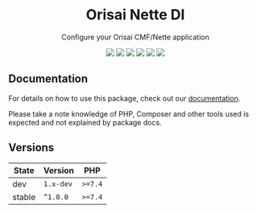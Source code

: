 <h1 align="center">Orisai Nette DI</h1>

<p align="center">
    Configure your Orisai CMF/Nette application
</p>

<p align=center>
  <a href="https://github.com/orisai/nette-di/actions?query=workflow%3Aci"><img src="https://github.com/orisai/nette-di/workflows/ci/badge.svg"></a>
  <a href="https://coveralls.io/r/orisai/nette-di"><img src="https://badgen.net/coveralls/c/github/orisai/nette-di/v1.x?cache=300"></a>
  <a href="https://dashboard.stryker-mutator.io/reports/github.com/orisai/nette-di/v1.x"><img src="https://badge.stryker-mutator.io/github.com/orisai/nette-di/v1.x"></a>
  <a href="https://packagist.org/packages/orisai/nette-di"><img src="https://badgen.net/packagist/dt/orisai/nette-di?cache=3600"></a>
  <a href="https://packagist.org/packages/orisai/nette-di"><img src="https://badgen.net/packagist/v/orisai/nette-di?cache=3600"></a>
  <a href="https://choosealicense.com/licenses/mpl-2.0/"><img src="https://badgen.net/badge/license/MPL-2.0/blue?cache=3600"></a>
<p>

## Documentation

For details on how to use this package, check out our [documentation](docs/README.md).

Please take a note knowledge of PHP, Composer and other tools used is expected and not explained by package docs.

## Versions

| State  | Version      | PHP     |
|--------|--------------|---------|
| dev    | `1.x-dev`    | `>=7.4` |
| stable | `^1.0.0`     | `>=7.4` |
